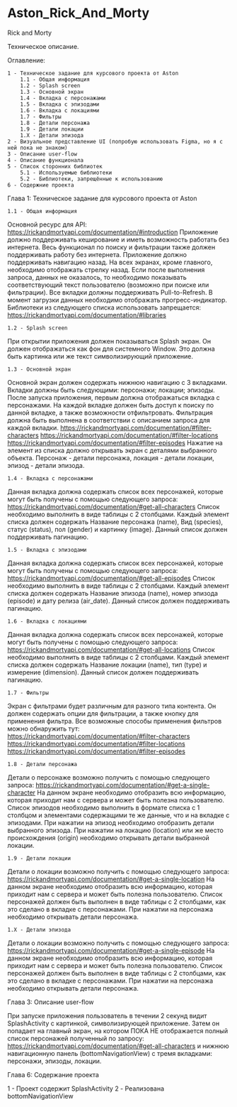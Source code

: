 # Aston_Rick_And_Morty

Rick and Morty

Техническое описание.

Оглавление:

    1 - Техническое задание для курсового проекта от Aston
        1.1 - Общая информация
        1.2 - Splash screen
        1.3 - Основной экран
        1.4 - Вкладка с персонажами
        1.5 - Вкладка с эпизодами
        1.6 - Вкладка с локациями
        1.7 - Фильтры
        1.8 - Детали персонажа
        1.9 - Детали локации
        1.X - Детали эпизода
    2 - Визуальное представление UI (попробую использовать Figma, но я с ней пока не знаком)
    3 - Описание user-flow
    4 - Описание функционала
    5 - Список сторонних библиотек
        5.1 - Используемые библиотеки
        5.2 - Библиотеки, запрещённые к использованию
    6 - Содержние проекта

Глава 1: Техническое задание для курсового проекта от Aston

    1.1 - Общая информация
Основной ресурс для API:
https://rickandmortyapi.com/documentation/#introduction
Приложение должно поддерживать кеширование и иметь
возможность работать без интернета.
Весь функционал по поиску и фильтрации также должен
поддерживать работу без интернета.
Приложение должно поддерживать навигацию назад. На всех
экранах, кроме главного, необходимо отображать стрелку назад.
Если после выполнения запроса, данных не оказалось, то
необходимо показывать соответствующий текст пользователю
(возможно при поиске или фильтрации).
Все вкладки должны поддерживать Pull-to-Refresh.
В момент загрузки данных необходимо отображать
прогресс-индикатор.
Библиотеки из следующего списка использовать запрещается:
https://rickandmortyapi.com/documentation/#libraries

    1.2 - Splash screen
При открытии приложения должен показываться Splash экран. Он
должен отображаться как фон для системного Window. Это должна
быть картинка или же текст символизирующий приложение.

    1.3 - Основной экран
Основной экран должен содержать нижнюю навигацию с 3
вкладками. Вкладки должны быть следующими:
    персонажи;
    локации;
    эпизоды.
  После запуска приложения, первым должна отображаться вкладка с
  персонажами.
  На каждой вкладке должен быть доступ к поиску по данной вкладке,
  а также возможности отфильтровать.
  Фильтрация должна быть выполнена в соответствии с описанием
  запроса для каждой вкладки.
  https://rickandmortyapi.com/documentation/#filter-characters
  https://rickandmortyapi.com/documentation/#filter-locations
  https://rickandmortyapi.com/documentation/#filter-episodes
  Нажатие на элемент из списка должно открывать экран с деталями
  выбранного объекта. Персонаж - детали персонажа, локация -
  детали локации, эпизод - детали эпизода.

    1.4 - Вкладка с персонажами
Данная вкладка должна содержать список всех персонажей,
которые могут быть получены с помощью следующего запроса:
https://rickandmortyapi.com/documentation/#get-all-characters
Список необходимо выполнить в виде таблицы с 2 столбцами.
Каждый элемент списка должен содержать Название персонажа
(name), Вид (species), статус (status), пол (gender) и картинку
(image). Данный список должен поддерживать пагинацию.

    1.5 - Вкладка с эпизодами
Данная вкладка должна содержать список всех персонажей,
которые могут быть получены с помощью следующего запроса:
https://rickandmortyapi.com/documentation/#get-all-episodes
Список необходимо выполнить в виде таблицы с 2 столбцами.
Каждый элемент списка должен содержать Название эпизода
(name), номер эпизода (episode) и дату релиза (air_date). Данный
список должен поддерживать пагинацию.

    1.6 - Вкладка с локациями
Данная вкладка должна содержать список всех персонажей,
которые могут быть получены с помощью следующего запроса:
https://rickandmortyapi.com/documentation/#get-all-locations
Список необходимо выполнить в виде таблицы с 2 столбцами.
Каждый элемент списка должен содержать Название локации
(name), тип (type) и измерение (dimension). Данный список
должен поддерживать пагинацию.

    1.7 - Фильтры
Экран с фильтрами будет различным для разного типа контента.
Он должен содержать опции для фильтрации, а также кнопку для
применения фильтра.
Все возможные способы применения фильтров можно обнаружить
тут:
  https://rickandmortyapi.com/documentation/#filter-characters
  https://rickandmortyapi.com/documentation/#filter-locations
  https://rickandmortyapi.com/documentation/#filter-episodes

    1.8 - Детали персонажа
Детали о персонаже возможно получить с помощью следующего
запроса:
https://rickandmortyapi.com/documentation/#get-a-single-character
На данном экране необходимо отобразить всю информацию,
которая приходит нам с сервера и может быть полезна
пользователю.
Список эпизодов необходимо выполнить в формате списка с 1
столбцом и элементами содержащими те же данные, что и на
вкладке с эпизодами.
При нажатии на эпизод необходимо отобразить детали выбранного
эпизода.
При нажатии на локацию (location) или же место происхождения
(origin) необходимо открывать детали выбранной локации.

    1.9 - Детали локации
Детали о локации возможно получить с помощью следующего
запроса:
https://rickandmortyapi.com/documentation/#get-a-single-location
На данном экране необходимо отобразить всю информацию,
которая приходит нам с сервера и может быть полезна
пользователю.
Список персонажей должен быть выполнен в виде таблицы с 2
столбцами, как это сделано в вкладке с персонажами.
При нажатии на персонажа необходимо открывать детали
персонажа.

    1.X - Детали эпизода
Детали о локации возможно получить с помощью следующего
запроса:
https://rickandmortyapi.com/documentation/#get-a-single-episode
На данном экране необходимо отобразить всю информацию,
которая приходит нам с сервера и может быть полезна
пользователю.
Список персонажей должен быть выполнен в виде таблицы с 2
столбцами, как это сделано в вкладке с персонажами.
При нажатии на персонажа необходимо открывать детали
персонажа.


Глава 3: Описание user-flow

При запуске приложения пользователь в течении 2 секунд видит SplashActivity с картинкой, 
символизирующей приложение. Затем он попадает на главный экран, на котором ПОКА НЕ отображается полный
список персонажей полученный по запросу: 
https://rickandmortyapi.com/documentation/#get-all-characters и нижнюю навигационную панель
(bottomNavigationView) с тремя вкладками: персонажи, эпизоды, локации.

Глава 6: Содержание проекта

1 - Проект содержит SplashActivity
2 - Реализована bottomNavigationView
